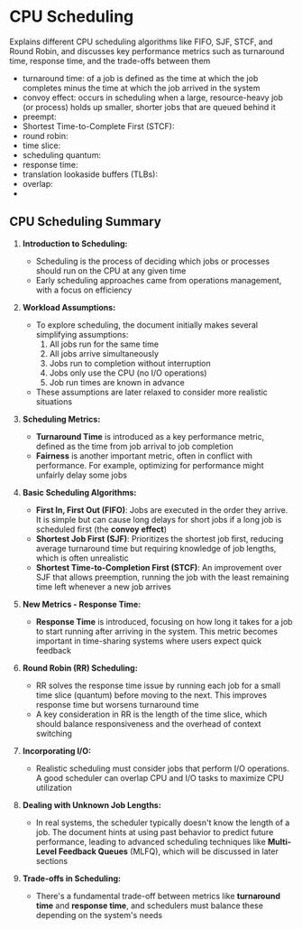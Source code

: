 # CPU Scheduling

Explains different CPU scheduling algorithms like FIFO, SJF, STCF, and Round Robin, and discusses key performance metrics such as turnaround time, response time, and the trade-offs between them

- turnaround time: of a job is defined as the time at which the job completes minus the time at which the job arrived in the system
- convoy effect: occurs in scheduling when a large, resource-heavy job (or process) holds up smaller, shorter jobs that are queued behind it
- preempt:
- Shortest Time-to-Complete First (STCF):
- round robin:
- time slice:
- scheduling quantum:
- response time:
- translation lookaside buffers (TLBs):
- overlap:
-

## CPU Scheduling Summary

1. **Introduction to Scheduling:**

   - Scheduling is the process of deciding which jobs or processes should run on the CPU at any given time
   - Early scheduling approaches came from operations management, with a focus on efficiency

2. **Workload Assumptions:**

   - To explore scheduling, the document initially makes several simplifying assumptions:
     1. All jobs run for the same time
     2. All jobs arrive simultaneously
     3. Jobs run to completion without interruption
     4. Jobs only use the CPU (no I/O operations)
     5. Job run times are known in advance
   - These assumptions are later relaxed to consider more realistic situations

3. **Scheduling Metrics:**

   - **Turnaround Time** is introduced as a key performance metric, defined as the time from job arrival to job completion
   - **Fairness** is another important metric, often in conflict with performance. For example, optimizing for performance might unfairly delay some jobs

4. **Basic Scheduling Algorithms:**

   - **First In, First Out (FIFO)**: Jobs are executed in the order they arrive. It is simple but can cause long delays for short jobs if a long job is scheduled first (the **convoy effect**)
   - **Shortest Job First (SJF)**: Prioritizes the shortest job first, reducing average turnaround time but requiring knowledge of job lengths, which is often unrealistic
   - **Shortest Time-to-Completion First (STCF)**: An improvement over SJF that allows preemption, running the job with the least remaining time left whenever a new job arrives

5. **New Metrics - Response Time:**

   - **Response Time** is introduced, focusing on how long it takes for a job to start running after arriving in the system. This metric becomes important in time-sharing systems where users expect quick feedback

6. **Round Robin (RR) Scheduling:**

   - RR solves the response time issue by running each job for a small time slice (quantum) before moving to the next. This improves response time but worsens turnaround time
   - A key consideration in RR is the length of the time slice, which should balance responsiveness and the overhead of context switching

7. **Incorporating I/O:**

   - Realistic scheduling must consider jobs that perform I/O operations. A good scheduler can overlap CPU and I/O tasks to maximize CPU utilization

8. **Dealing with Unknown Job Lengths:**

   - In real systems, the scheduler typically doesn't know the length of a job. The document hints at using past behavior to predict future performance, leading to advanced scheduling techniques like **Multi-Level Feedback Queues** (MLFQ), which will be discussed in later sections

9. **Trade-offs in Scheduling:**
   - There's a fundamental trade-off between metrics like **turnaround time** and **response time**, and schedulers must balance these depending on the system's needs
